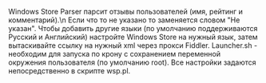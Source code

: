 ﻿Windows Store Parser парсит отзывы пользователей (имя, рейтинг и комментарий).\n
Если что то не указано то заменяется словом "Не указан".
Чтобы добавить другие языки (по умолчанию поддерживаются Русский и Английский) настройте Windows Store на нужный язык, затем вытаскивайте ссылку на нужный xml через прокси Fiddler.
Launcher.sh - необходим для запуска по крону с сохранением переменной окружения пользователя (по умолчанию root).
Все настройки задаются непосредственно в скрипте wsp.pl.
